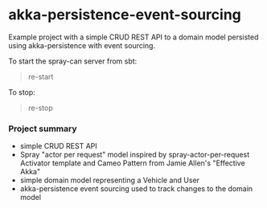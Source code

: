 akka-persistence-event-sourcing
==============================

Example project with a simple CRUD REST API to a domain model persisted using akka-persistence with event sourcing.

To start the spray-can server from sbt:
> re-start

To stop:
> re-stop


### Project summary

- simple CRUD REST API
- Spray "actor per request" model inspired by spray-actor-per-request Activator template and Cameo Pattern from Jamie Allen's "Effective Akka"
- simple domain model representing a Vehicle and User
- akka-persistence event sourcing used to track changes to the domain model

